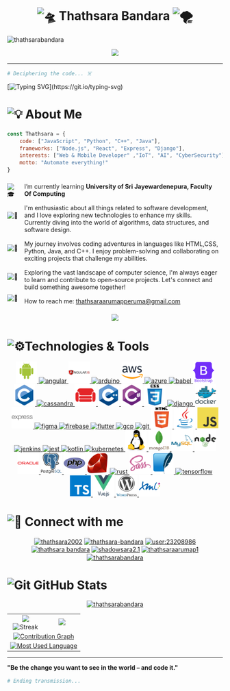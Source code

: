 <h1 align="center"><picture>
  <source srcset="https://fonts.gstatic.com/s/e/notoemoji/latest/1f6f8/512.webp" type="image/webp">
  <img src="https://fonts.gstatic.com/s/e/notoemoji/latest/1f6f8/512.gif" alt="🛸" width="42" height="42">
</picture> Thathsara Bandara <picture>
  <source srcset="https://fonts.gstatic.com/s/e/notoemoji/latest/1f32a_fe0f/512.webp" type="image/webp">
  <img src="https://fonts.gstatic.com/s/e/notoemoji/latest/1f32a_fe0f/512.gif" alt="🌪" width="42" height="42">
</picture></h1>
<p align="left"> <img src="https://komarev.com/ghpvc/?username=thathsarabandara&show_icons=true&theme=radical" alt="thathsarabandara" /> </p>
<p align = "center">
	<img src = "https://github.com/7oSkaaa/7oSkaaa/blob/main/Images/about_me.gif?raw=true" width = 350px>
</p>

---

```yaml
# Deciphering the code... ☠️
```

<p align="center">
  
[![Typing SVG](https://readme-typing-svg.herokuapp.com?color=0FF000&lines=Hello,+I+am+Thathsara+Bandara;A+Passionate+Software+Engineer;At+Faculty+Of+Computing+|+USJ;Web+Developer+|+Mobile+Developer;IoT+Enthusiast+|+AI+Enthusiast;Exploring+the+Hacker+Universe...;Decrypting+the+Future...)](https://git.io/typing-svg)

</p>


# <img justify="center" src="https://fonts.gstatic.com/s/e/notoemoji/latest/1f4a1/512.gif" alt="💡" width="32" height="32"/>  About Me 


```javascript
const Thathsara = {
    code: ["JavaScript", "Python", "C++", "Java"],
    frameworks: ["Node.js", "React", "Express", "Django"],
    interests: ["Web & Mobile Developer" ,"IoT", "AI", "CyberSecurity"],
    motto: "Automate everything!"
}
```
<div style="display: flex; align-items: center; ">
    <img src="https://fonts.gstatic.com/s/e/notoemoji/latest/1f393/512.gif" alt="🎓" width="32" height="32">
    <p style="margin: 8px;">I’m currently learning <b>University of Sri Jayewardenepura, Faculty Of Computing</b></p>
</div>

<div style="display: flex; align-items: center; ">
  <img src="https://fonts.gstatic.com/s/e/notoemoji/latest/1f680/512.gif" alt="🚀" width="32" height="32">
    <p style="margin: 8px;">I'm enthusiastic about all things related to software development, and I love exploring new technologies to enhance my skills. Currently diving into the world of algorithms, data structures, and software design.</p>
</div>

<div style="display: flex; align-items: center; ">
  <img src="https://fonts.gstatic.com/s/e/notoemoji/latest/1f3af/512.gif" alt="🎯" width="32" height="32">
    <p style="margin: 8px;">My journey involves coding adventures in languages like HTML,CSS, Python, Java, and C++. I enjoy problem-solving and collaborating on exciting projects that challenge my abilities.</p>
</div>

<div style="display: flex; align-items: center; ">
  <img src="https://fonts.gstatic.com/s/e/notoemoji/latest/1faa9/512.gif" alt="🪩" width="32" height="32">
    <p style="margin: 8px;">Exploring the vast landscape of computer science, I'm always eager to learn and contribute to open-source projects. Let's connect and build something awesome together!</p>
</div>

<div style="display: flex; align-items: center;">
  <img src="https://fonts.gstatic.com/s/e/notoemoji/latest/1f94f/512.gif" alt="🥏" width="32" height="32">
  <p style="margin: 8px;">How to reach me: <a href="mailto:thathsaraarumapperuma@gmail.com">thathsaraarumapperuma@gmail.com</a></p>
</div>

<p align="center"><img src="https://user-images.githubusercontent.com/73097560/115834477-dbab4500-a447-11eb-908a-139a6edaec5c.gif"></p>

# <img src="https://fonts.gstatic.com/s/e/notoemoji/latest/2699_fe0f/512.gif" alt="⚙" width="32" height="32"/>Technologies & Tools  

<p align="center">
    <a href="https://developer.android.com" target="_blank" rel="noreferrer" class="card">
        <img src="https://raw.githubusercontent.com/devicons/devicon/master/icons/android/android-original-wordmark.svg" alt="android" width="50" height="50"/>
    </a>
    <a href="https://github.com/Scar1109/skill-icons/blob/main/icons/Angular-Dark.svg" target="_blank" rel="noreferrer" class="card">
        <img src="https://angular.io/assets/images/logos/angular/angular.svg" alt="angular" width="50" height="50"/>
    </a>
    <a href="https://angular.io" target="_blank" rel="noreferrer" class="card">
        <img src="https://raw.githubusercontent.com/devicons/devicon/master/icons/angularjs/angularjs-original-wordmark.svg" alt="angularjs" width="50" height="50"/>
    </a>
    <a href="https://www.arduino.cc/" target="_blank" rel="noreferrer" class="card">
        <img src="https://cdn.worldvectorlogo.com/logos/arduino-1.svg" alt="arduino" width="50" height="50"/>
    </a>
    <a href="https://aws.amazon.com" target="_blank" rel="noreferrer" class="card">
        <img src="https://raw.githubusercontent.com/devicons/devicon/master/icons/amazonwebservices/amazonwebservices-original-wordmark.svg" alt="aws" width="50" height="50"/>
    </a>
    <a href="https://azure.microsoft.com/en-in/" target="_blank" rel="noreferrer" class="card">
        <img src="https://www.vectorlogo.zone/logos/microsoft_azure/microsoft_azure-icon.svg" alt="azure" width="50" height="50"/>
    </a>
    <a href="https://babeljs.io/" target="_blank" rel="noreferrer" class="card">
        <img src="https://www.vectorlogo.zone/logos/babeljs/babeljs-icon.svg" alt="babel" width="50" height="50"/>
    </a>
    <a href="https://getbootstrap.com" target="_blank" rel="noreferrer" class="card">
        <img src="https://raw.githubusercontent.com/devicons/devicon/master/icons/bootstrap/bootstrap-plain-wordmark.svg" alt="bootstrap" width="50" height="50"/>
    </a>
    <a href="https://www.cprogramming.com/" target="_blank" rel="noreferrer" class="card">
        <img src="https://raw.githubusercontent.com/devicons/devicon/master/icons/c/c-original.svg" alt="c" width="50" height="50"/>
    </a>
    <a href="https://cassandra.apache.org/" target="_blank" rel="noreferrer" class="card">
        <img src="https://www.vectorlogo.zone/logos/apache_cassandra/apache_cassandra-icon.svg" alt="cassandra" width="50" height="50"/>
    </a>
    <a href="https://couchdb.apache.org/" target="_blank" rel="noreferrer" class="card">
        <img src="https://raw.githubusercontent.com/devicons/devicon/0d6c64dbbf311879f7d563bfc3ccf559f9ed111c/icons/couchdb/couchdb-original.svg" alt="couchdb" width="50" height="50"/>
    </a>
    <a href="https://www.w3schools.com/cpp/" target="_blank" rel="noreferrer" class="card">
        <img src="https://raw.githubusercontent.com/devicons/devicon/master/icons/cplusplus/cplusplus-original.svg" alt="cplusplus" width="50" height="50"/>
    </a>
    <a href="https://www.w3schools.com/cs/" target="_blank" rel="noreferrer" class="card">
        <img src="https://raw.githubusercontent.com/devicons/devicon/master/icons/csharp/csharp-original.svg" alt="csharp" width="50" height="50"/>
    </a>
    <a href="https://www.w3schools.com/css/" target="_blank" rel="noreferrer" class="card">
        <img src="https://raw.githubusercontent.com/devicons/devicon/master/icons/css3/css3-original-wordmark.svg" alt="css3" width="50" height="50"/>
    </a>
    <a href="https://www.djangoproject.com/" target="_blank" rel="noreferrer" class="card">
        <img src="https://cdn.worldvectorlogo.com/logos/django.svg" alt="django" width="50" height="50"/>
    </a>
    <a href="https://www.docker.com/" target="_blank" rel="noreferrer" class="card">
        <img src="https://raw.githubusercontent.com/devicons/devicon/master/icons/docker/docker-original-wordmark.svg" alt="docker" width="50" height="50"/>
    </a>
    <a href="https://expressjs.com" target="_blank" rel="noreferrer" class="card">
        <img src="https://raw.githubusercontent.com/devicons/devicon/master/icons/express/express-original-wordmark.svg" alt="express" width="50" height="50"/>
    </a>
    <a href="https://www.figma.com/" target="_blank" rel="noreferrer" class="card">
        <img src="https://www.vectorlogo.zone/logos/figma/figma-icon.svg" alt="figma" width="50" height="50"/>
    </a>
    <a href="https://firebase.google.com/" target="_blank" rel="noreferrer" class="card">
        <img src="https://www.vectorlogo.zone/logos/firebase/firebase-icon.svg" alt="firebase" width="50" height="50"/>
    </a>
    <a href="https://flutter.dev" target="_blank" rel="noreferrer" class="card">
        <img src="https://www.vectorlogo.zone/logos/flutterio/flutterio-icon.svg" alt="flutter" width="50" height="50"/>
    </a>
    <a href="https://cloud.google.com" target="_blank" rel="noreferrer" class="card">
        <img src="https://www.vectorlogo.zone/logos/google_cloud/google_cloud-icon.svg" alt="gcp" width="50" height="50"/>
    </a>
    <a href="https://git-scm.com/" target="_blank" rel="noreferrer" class="card">
        <img src="https://www.vectorlogo.zone/logos/git-scm/git-scm-icon.svg" alt="git" width="50" height="50"/>
    </a>
    <a href="https://www.w3.org/html/" target="_blank" rel="noreferrer" class="card">
        <img src="https://raw.githubusercontent.com/devicons/devicon/master/icons/html5/html5-original-wordmark.svg" alt="html5" width="50" height="50"/>
    </a>
    <a href="https://www.java.com" target="_blank" rel="noreferrer" class="card">
        <img src="https://raw.githubusercontent.com/devicons/devicon/master/icons/java/java-original.svg" alt="java" width="50" height="50"/>
    </a>
    <a href="https://developer.mozilla.org/en-US/docs/Web/JavaScript" target="_blank" rel="noreferrer" class="card">
        <img src="https://raw.githubusercontent.com/devicons/devicon/master/icons/javascript/javascript-original.svg" alt="javascript" width="50" height="50"/>
    </a>
    <a href="https://www.jenkins.io" target="_blank" rel="noreferrer" class="card">
        <img src="https://www.vectorlogo.zone/logos/jenkins/jenkins-icon.svg" alt="jenkins" width="50" height="50"/>
    </a>
    <a href="https://jestjs.io" target="_blank" rel="noreferrer" class="card">
        <img src="https://www.vectorlogo.zone/logos/jestjsio/jestjsio-icon.svg" alt="jest" width="50" height="50"/>
    </a>
    <a href="https://kotlinlang.org" target="_blank" rel="noreferrer" class="card">
        <img src="https://www.vectorlogo.zone/logos/kotlinlang/kotlinlang-icon.svg" alt="kotlin" width="50" height="50"/>
    </a>
    <a href="https://kubernetes.io" target="_blank" rel="noreferrer" class="card">
        <img src="https://www.vectorlogo.zone/logos/kubernetes/kubernetes-icon.svg" alt="kubernetes" width="50" height="50"/>
    </a>
    <a href="https://www.linux.org/" target="_blank" rel="noreferrer" class="card">
        <img src="https://raw.githubusercontent.com/devicons/devicon/master/icons/linux/linux-original.svg" alt="linux" width="50" height="50"/>
    </a>
    <a href="https://www.mongodb.com/" target="_blank" rel="noreferrer" class="card">
        <img src="https://raw.githubusercontent.com/devicons/devicon/master/icons/mongodb/mongodb-original-wordmark.svg" alt="mongodb" width="50" height="50"/>
    </a>
    <a href="https://www.mysql.com/" target="_blank" rel="noreferrer" class="card">
        <img src="https://raw.githubusercontent.com/devicons/devicon/master/icons/mysql/mysql-original-wordmark.svg" alt="mysql" width="50" height="50"/>
    </a>
    <a href="https://nodejs.org/" target="_blank" rel="noreferrer" class="card">
        <img src="https://raw.githubusercontent.com/devicons/devicon/master/icons/nodejs/nodejs-original-wordmark.svg" alt="nodejs" width="50" height="50"/>
    </a>
    <a href="https://www.oracle.com/" target="_blank" rel="noreferrer" class="card">
        <img src="https://raw.githubusercontent.com/devicons/devicon/master/icons/oracle/oracle-original.svg" alt="oracle" width="50" height="50"/>
    </a>
    <a href="https://www.postgresql.org/" target="_blank" rel="noreferrer" class="card">
        <img src="https://raw.githubusercontent.com/devicons/devicon/master/icons/postgresql/postgresql-original-wordmark.svg" alt="postgresql" width="50" height="50"/>
    </a>
    <a href="https://www.php.net/" target="_blank" rel="noreferrer" class="card">
        <img src="https://raw.githubusercontent.com/devicons/devicon/master/icons/php/php-original.svg" alt="php" width="50" height="50"/>
    </a>
    <a href="https://www.ruby-lang.org/en/" target="_blank" rel="noreferrer" class="card">
        <img src="https://raw.githubusercontent.com/devicons/devicon/master/icons/ruby/ruby-original.svg" alt="ruby" width="50" height="50"/>
    </a>
    <a href="https://www.rust-lang.org/" target="_blank" rel="noreferrer" class="card">
        <img src="https://www.vectorlogo.zone/logos/rust-lang/rust-lang-icon.svg" alt="rust" width="50" height="50"/>
    </a>
    <a href="https://sass-lang.com/" target="_blank" rel="noreferrer" class="card">
        <img src="https://raw.githubusercontent.com/devicons/devicon/master/icons/sass/sass-original.svg" alt="sass" width="50" height="50"/>
    </a>
    <a href="https://www.sqlite.org/" target="_blank" rel="noreferrer" class="card">
        <img src="https://raw.githubusercontent.com/devicons/devicon/master/icons/sqlite/sqlite-original.svg" alt="sqlite" width="50" height="50"/>
    </a>
    <a href="https://www.tensorflow.org" target="_blank" rel="noreferrer" class="card">
        <img src="https://www.vectorlogo.zone/logos/tensorflow/tensorflow-icon.svg" alt="tensorflow" width="50" height="50"/>
    </a>
    <a href="https://www.typescriptlang.org/" target="_blank" rel="noreferrer" class="card">
        <img src="https://raw.githubusercontent.com/devicons/devicon/master/icons/typescript/typescript-original.svg" alt="typescript" width="50" height="50"/>
    </a>
    <a href="https://vuejs.org/" target="_blank" rel="noreferrer" class="card">
        <img src="https://raw.githubusercontent.com/devicons/devicon/master/icons/vuejs/vuejs-original-wordmark.svg" alt="vuejs" width="50" height="50"/>
    </a>
    <a href="https://www.wordPress.org/" target="_blank" rel="noreferrer" class="card">
        <img src="https://raw.githubusercontent.com/devicons/devicon/master/icons/wordpress/wordpress-original.svg" alt="wordpress" width="50" height="50"/>
    </a>
    <a href="https://www.w3schools.com/xml/" target="_blank" rel="noreferrer" class="card">
        <img src="https://raw.githubusercontent.com/devicons/devicon/master/icons/xml/xml-original.svg" alt="xml" width="50" height="50"/>
    </a>
</p>


# <img src="https://fonts.gstatic.com/s/e/notoemoji/latest/1f6ec/512.gif" alt="🛬" width="32" height="32"/> Connect with me 

<p align="center">
<a href="https://twitter.com/thathsara2002" target="blank"><img align="center" padding="5px" src="https://raw.githubusercontent.com/rahuldkjain/github-profile-readme-generator/master/src/images/icons/Social/twitter.svg" alt="thathsara2002" height="40" width="40" /></a>
<a href="https://linkedin.com/in/thathsara-bandara" target="blank"><img align="center" src="https://raw.githubusercontent.com/rahuldkjain/github-profile-readme-generator/master/src/images/icons/Social/linked-in-alt.svg" alt="thathsara-bandara" height="40" width="40" /></a>
<a href="https://stackoverflow.com/users/user:23208986" target="blank"><img align="center" src="https://raw.githubusercontent.com/rahuldkjain/github-profile-readme-generator/master/src/images/icons/Social/stack-overflow.svg" alt="user:23208986" height="40" width="40" /></a>
<a href="https://fb.com/thathsara bandara" target="blank"><img align="center" src="https://raw.githubusercontent.com/rahuldkjain/github-profile-readme-generator/master/src/images/icons/Social/facebook.svg" alt="thathsara bandara" height="40" width="40" /></a>
<a href="https://instagram.com/shadowsara2.1" target="blank"><img align="center" src="https://raw.githubusercontent.com/rahuldkjain/github-profile-readme-generator/master/src/images/icons/Social/instagram.svg" alt="shadowsara2.1" height="40" width="40" /></a>
<a href="https://www.hackerrank.com/thathsaraarumap1" target="blank"><img align="center" src="https://raw.githubusercontent.com/rahuldkjain/github-profile-readme-generator/master/src/images/icons/Social/hackerrank.svg" alt="thathsaraarumap1" height="40" width="40" /></a>
<a href="https://www.hackerearth.com/thathsarabandara" target="blank"><img align="center" src="https://raw.githubusercontent.com/rahuldkjain/github-profile-readme-generator/master/src/images/icons/Social/hackerearth.svg" alt="thathsarabandara" height="40" width="40" /></a>
</p>



#  <img src="https://media.giphy.com/media/W5eoZHPpUx9sapR0eu/giphy.gif" width="30px" alt="Git"/> GitHub Stats 


<p align="center"> 
    <a href="https://github.com/ryo-ma/github-profile-trophy">
        <img src="https://github-profile-trophy.vercel.app/?username=thathsarabandara&theme=dark" alt="thathsarabandara" />
    </a> 
</p>

<table align="center">
    <tr>
        <td align="center" width="50%">
            <img src="https://github-readme-stats.vercel.app/api?username=thathsarabandara&theme=dark&show_icons=true&count_private=true" />
            <br />
            <img title="🔥 Get streak stats for your profile" src="https://github-readme-streak-stats.herokuapp.com/?user=thathsarabandara&theme=dark&hide_border=false" alt="Streak" />
        </td>
        <td align="center" width="50%">
            <img src="https://github-readme-stats.anuraghazra1.vercel.app/api/top-langs/?username=thathsarabandara&theme=dark&hide_border=false&no-bg=true&no-frame=true&langs_count=10" />
        </td>
    </tr>
    <tr>
        <td align="center" colspan="2">
            <a href="https://github.com/thathsarabandara" target="_blank">
                <img src="https://github-profile-summary-cards.vercel.app/api/cards/profile-details?username=thathsarabandara&theme=dark" alt="Contribution Graph" />
            </a>
        </td>
    </tr>
    <tr>
        <td align="center" colspan="2">
            <a href="https://github.com/thathsarabandara" target="_blank">
                <img src="https://github-profile-summary-cards.vercel.app/api/cards/most-commit-language?username=thathsarabandara&theme=dark" alt="Most Used Language" />
            </a>
        </td>
    </tr>
</table>

---
**"Be the change you want to see in the world – and code it."**
```yaml
# Ending transmission...
```
